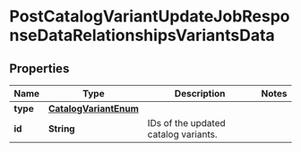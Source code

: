 # PostCatalogVariantUpdateJobResponseDataRelationshipsVariantsData

## Properties
Name | Type | Description | Notes
------------ | ------------- | ------------- | -------------
**type** | [**CatalogVariantEnum**](CatalogVariantEnum.md) |  | 
**id** | **String** | IDs of the updated catalog variants. | 
